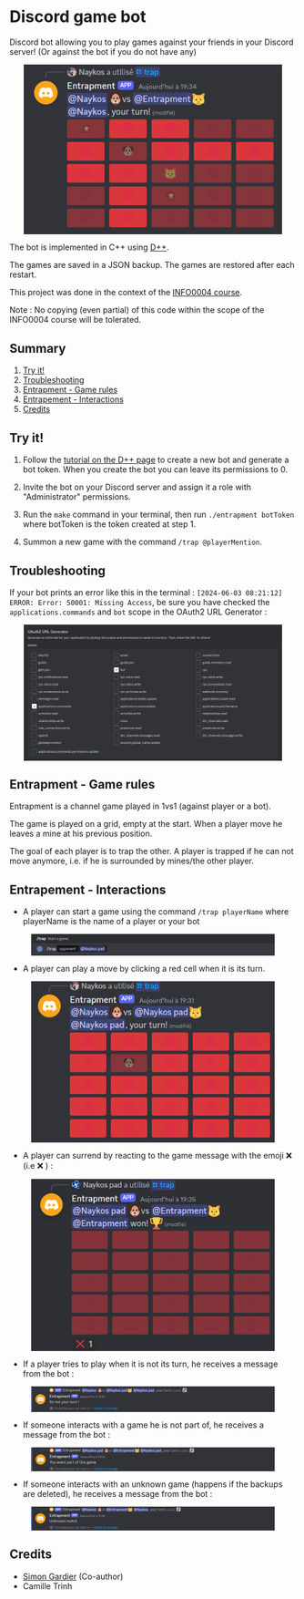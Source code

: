 # Discord game bot

Discord bot allowing you to play games against your friends in your Discord server! (Or against the bot if you do not have any)

<div style="display: flex; justify-content: space-around; align-items: center;">
  <img src="misc/main.png" alt="bayes filter" style="width: 90%;"/>
</div>

The bot is implemented in C++ using [D++](https://dpp.dev/). 

The games are saved in a JSON backup. The games are restored after each restart.

This project was done in the context of the [INFO0004 course](https://www.programmes.uliege.be/cocoon/20232024/cours/INFO0004-2.html).

Note : No copying (even partial) of this code within the scope of the INFO0004 course will be tolerated.

## Summary
1. [Try it!](#try-it)
2. [Troubleshooting](#troubleshooting)
3. [Entrapment - Game rules](#entrapment---game-rules)
4. [Entrapement - Interactions](#entrapement---interactions)
5. [Credits](#credits)

## Try it!
1. Follow the [tutorial on the D++ page](https://dpp.dev/creating-a-bot-application.html) to create a new bot and generate a bot token. When you create the bot you can leave its permissions to 0.

2. Invite the bot on your Discord server and assign it a role with "Administrator" permissions.

3. Run the `make` command in your terminal, then run `./entrapment botToken` where botToken is the token created at step 1.

4. Summon a new game with the command `/trap @playerMention`.

## Troubleshooting

If your bot prints an error like this in the terminal : `[2024-06-03 08:21:12] ERROR: Error: 50001: Missing Access`, be sure you have checked the `applications.commands` and `bot` scope in the OAuth2 URL Generator :

<div style="display: flex; justify-content: space-around; align-items: center;">
  <img src="misc/scope.png" alt="bayes filter" style="width: 90%;"/>
</div>

## Entrapment - Game rules
Entrapment is a channel game played in 1vs1 (against player or a bot).

The game is played on a grid, empty at the start. When a player move he leaves a mine at his previous position.

The goal of each player is to trap the other. A player is trapped if he can not move anymore, i.e. if he is surrounded by mines/the other player.

## Entrapement - Interactions
- A player can start a game using the command `/trap playerName` where playerName is the name of a player or your bot
<div style="display: flex; justify-content: space-around; align-items: center;">
  <img src="misc/trap.png" alt="Trap command message" style="width:85%;"/>
</div>

- A player can play a move by clicking a red cell when it is its turn.
<div style="display: flex; justify-content: space-around; align-items: center;">
  <img src="misc/first.png" alt="First turn message" style="width: 85%;"/>
</div>

- A player can surrend by reacting to the game message with the emoji ❌ (i.e :x: ) :
<div style="display: flex; justify-content: space-around; align-items: center;">
  <img src="misc/surrender.png" alt="Wrong game message" style="width: 85%;"/>
</div>

- If a player tries to play when it is not its turn, he receives a message from the bot :
<div style="display: flex; justify-content: space-around; align-items: center;">
  <img src="misc/turn.png" alt="Wrong turn message" style="width: 85%;"/>
</div>

- If someone interacts with a game he is not part of, he receives a message from the bot :
<div style="display: flex; justify-content: space-around; align-items: center;">
  <img src="misc/wrong_game.png" alt="Wrong game message" style="width: 85%;"/>
</div>

- If someone interacts with an unknown game (happens if the backups are deleted), he receives a message from the bot :
<div style="display: flex; justify-content: space-around; align-items: center;">
  <img src="misc/unknown.png" alt="Unknown game message" style="width:85%;"/>
</div>


## Credits
- [Simon Gardier](https://github.com/simon-gardier) (Co-author)
- Camille Trinh


